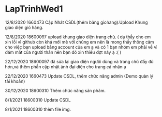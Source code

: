 # LapTrinhWed1
12/8/2020 1660473 Cập Nhât CSDL(thêm bảng giohang).Upload Khung giao diện giỏ hàng.

12/8/2020 18600097 upload khung giao diện trang chủ. (  dạ thầy cho em xin lỗi vì github còn khá mới mẻ với chúng em nên là mong thầy thông cảm cho việc bạn upload bằng account của em ạ và có 1 bạn nhóm em phải về vì đám mất của người thân nên bạn đó xin thiếu đợt này ạ :(   )


22/12/2020 18600097 đã sửa lại giao diện người dùng và trang chủ đầy đủ hơn,và thêm phần cập nhật ảnh đại diện cho trang cá nhân ạ

22/12/2020 1660473 Update CSDL, thêm chức năng admin (Demo quản lý tài khoản)

30/12/2020 18600310 Thêm chức năng sản phảm.

8/1/2021 18600310 Update CSDL

8/1/2021 18600310 thêm file img.

